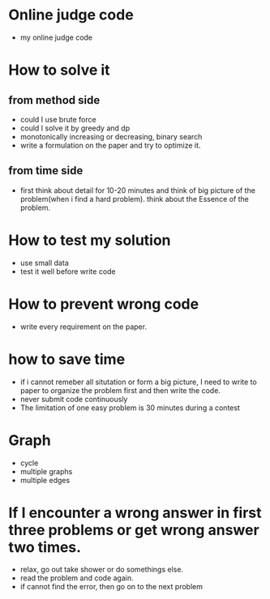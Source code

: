 # Online judge code
- my online judge code

# How to solve it

## from method side
- could I use brute force
- could I solve it by greedy and dp
- monotonically increasing or decreasing, binary search
- write a formulation on the paper and try to optimize it.

## from time side
- first think about detail for 10-20 minutes and think of big picture of the problem(when i find a hard problem). think about the Essence of the problem.


# How to test my solution

- use small data
- test it well before write code

# How to prevent wrong code

- write every requirement on the paper.

# how to save time

- if i cannot remeber all situtation or form a big picture, I need to write to paper to organize the problem first and then write the code.
- never submit code continuously
- The limitation of one easy problem is 30 minutes during a contest

# Graph

- cycle
- multiple graphs
- multiple edges

# If I encounter a wrong answer in first three problems or get wrong answer two times.
- relax, go out take shower or do somethings else.
- read the problem and code again.
- if cannot find the error, then go on to the next problem


